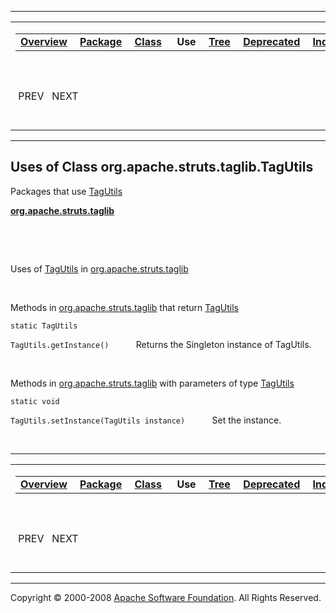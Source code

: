 ------------------------------------------------------------------------

<span id="navbar_top"></span> [](#skip-navbar_top "Skip navigation links")

<table>
<colgroup>
<col width="50%" />
<col width="50%" />
</colgroup>
<tbody>
<tr class="odd">
<td align="left"><span id="navbar_top_firstrow"></span>
<table>
<tbody>
<tr class="odd">
<td align="left"><a href="../../../../../overview-summary.html.md"><strong>Overview</strong></a> </td>
<td align="left"><a href="../package-summary.html.md"><strong>Package</strong></a> </td>
<td align="left"><a href="../../../../../org/apache/struts/taglib/TagUtils.html.md" title="class in org.apache.struts.taglib"><strong>Class</strong></a> </td>
<td align="left"> <strong>Use</strong> </td>
<td align="left"><a href="../package-tree.html.md"><strong>Tree</strong></a> </td>
<td align="left"><a href="../../../../../deprecated-list.html.md"><strong>Deprecated</strong></a> </td>
<td align="left"><a href="../../../../../index-all.html.md"><strong>Index</strong></a> </td>
<td align="left"><a href="../../../../../help-doc.html.md"><strong>Help</strong></a> </td>
</tr>
</tbody>
</table></td>
<td align="left"></td>
</tr>
<tr class="even">
<td align="left"> PREV   NEXT</td>
<td align="left"><a href="../../../../../index.html.md?org/apache/struts/taglib//class-useTagUtils.html"><strong>FRAMES</strong></a>    <a href="TagUtils.html"><strong>NO FRAMES</strong></a>    
<a href="../../../../../allclasses-noframe.html.md"><strong>All Classes</strong></a></td>
</tr>
</tbody>
</table>

<span id="skip-navbar_top"></span>

------------------------------------------------------------------------

**Uses of Class
 org.apache.struts.taglib.TagUtils**
------------------------------------

Packages that use [TagUtils](../../../../../org/apache/struts/taglib/TagUtils.html.md "class in org.apache.struts.taglib")

[**org.apache.struts.taglib**](#org.apache.struts.taglib)

  

 

<span id="org.apache.struts.taglib"></span>

Uses of [TagUtils](../../../../../org/apache/struts/taglib/TagUtils.html.md "class in org.apache.struts.taglib") in [org.apache.struts.taglib](../../../../../org/apache/struts/taglib/package-summary.html)

 

Methods in [org.apache.struts.taglib](../../../../../org/apache/struts/taglib/package-summary.html.md) that return [TagUtils](../../../../../org/apache/struts/taglib/TagUtils.html "class in org.apache.struts.taglib")

`static TagUtils`

`TagUtils.getInstance()`
           Returns the Singleton instance of TagUtils.

 

Methods in [org.apache.struts.taglib](../../../../../org/apache/struts/taglib/package-summary.html.md) with parameters of type [TagUtils](../../../../../org/apache/struts/taglib/TagUtils.html "class in org.apache.struts.taglib")

`static void`

`TagUtils.setInstance(TagUtils instance)`
           Set the instance.

 

------------------------------------------------------------------------

<span id="navbar_bottom"></span> [](#skip-navbar_bottom "Skip navigation links")

<table>
<colgroup>
<col width="50%" />
<col width="50%" />
</colgroup>
<tbody>
<tr class="odd">
<td align="left"><span id="navbar_bottom_firstrow"></span>
<table>
<tbody>
<tr class="odd">
<td align="left"><a href="../../../../../overview-summary.html.md"><strong>Overview</strong></a> </td>
<td align="left"><a href="../package-summary.html.md"><strong>Package</strong></a> </td>
<td align="left"><a href="../../../../../org/apache/struts/taglib/TagUtils.html.md" title="class in org.apache.struts.taglib"><strong>Class</strong></a> </td>
<td align="left"> <strong>Use</strong> </td>
<td align="left"><a href="../package-tree.html.md"><strong>Tree</strong></a> </td>
<td align="left"><a href="../../../../../deprecated-list.html.md"><strong>Deprecated</strong></a> </td>
<td align="left"><a href="../../../../../index-all.html.md"><strong>Index</strong></a> </td>
<td align="left"><a href="../../../../../help-doc.html.md"><strong>Help</strong></a> </td>
</tr>
</tbody>
</table></td>
<td align="left"></td>
</tr>
<tr class="even">
<td align="left"> PREV   NEXT</td>
<td align="left"><a href="../../../../../index.html.md?org/apache/struts/taglib//class-useTagUtils.html"><strong>FRAMES</strong></a>    <a href="TagUtils.html"><strong>NO FRAMES</strong></a>    
<a href="../../../../../allclasses-noframe.html.md"><strong>All Classes</strong></a></td>
</tr>
</tbody>
</table>

<span id="skip-navbar_bottom"></span>

------------------------------------------------------------------------

Copyright © 2000-2008 [Apache Software Foundation](http://www.apache.org/). All Rights Reserved.
